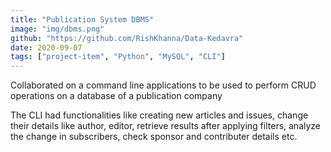 ```yaml
---
title: "Publication System DBMS"
image: "img/dbms.png"
github: "https://github.com/RishKhanna/Data-Kedavra"
date: 2020-09-07
tags: ["project-item", "Python", "MySQL", "CLI"]
---
```

Collaborated on a command line applications to be used to perform CRUD operations on a database of a publication company

The CLI had functionalities like creating new articles and issues, change their details like author, editor, retrieve results after applying filters, analyze the change in subscribers, check sponsor and contributer details etc.
